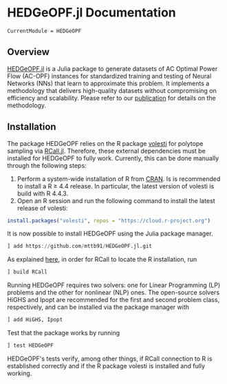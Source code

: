 # HEDGeOPF.jl Documentation

```@meta
CurrentModule = HEDGeOPF
```

## Overview

[HEDGeOPF.jl](https://github.com/mttb91/HEDGeOPF.jl) is a Julia package to generate datasets of AC Optimal Power Flow (AC-OPF) instances for standardized training and testing of Neural Networks (NNs) that learn to approximate this problem. It implements a methodology that delivers high-quality datasets without compromising on efficiency and scalability. Please refer to our [publication](https://arxiv.org/abs/2508.19083) for details on the methodology.

## Installation

The package HEDGeOPF relies on the R package [volesti](https://www.rdocumentation.org/packages/volesti/) for polytope sampling via [RCall.jl](https://github.com/JuliaInterop/RCall.jl). Therefore, these external dependencies must be installed for HEDGeOPF to fully work. Currently, this can be done manually through the following steps:

1. Perform a system-wide installation of R from [CRAN](https://cran.r-project.org/). Is is recommended to install a R ≥ 4.4 release. In particular, the latest version of volesti is build with R 4.4.3.
2. Open an R session and run the following command to install the latest release of volesti:

```r
install.packages("volesti", repos = "https://cloud.r-project.org")
```

It is now possible to install HEDGeOPF using the Julia package manager.

```julia
] add https://github.com/mttb91/HEDGeOPF.jl.git
```

As explained [here](https://juliainterop.github.io/RCall.jl/stable/installation/#Customizing-the-R-installation-using-R_HOME), in order for RCall to locate the R installation, run

```julia
] build RCall
```

Running HEDGeOPF requires two solvers: one for Linear Programming (LP) problems and the other for nonlinear (NLP) ones. The open-source solvers HiGHS and Ipopt are recommended for the first and second problem class, respectively, and can be installed via the package manager with

```julia
] add HiGHS, Ipopt
```

Test that the package works by running

```julia
] test HEDGeOPF
```

HEDGeOPF's tests verify, among other things, if RCall connection to R is established correctly and if the R package volesti is installed and fully working.
